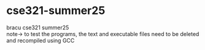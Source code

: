 # cse321-summer25
bracu cse321 summer25<br>
<b></b>note-> to test the programs, the text and executable files need to be deleted and recompiled using GCC</b>

